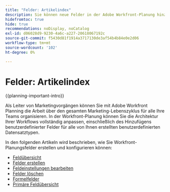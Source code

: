 ```yaml
---
title: "Felder: Artikelindex"
description: Sie können neue Felder in der Adobe Workfront-Planung hinzufügen, die den Lebenszyklus Ihres Unternehmens widerspiegeln. Felder sind Attribute von Datensatztypen.
hidefromtoc: true
hide: true
recommendations: noDisplay, noCatalog
exl-id: d06028d9-9230-4a6c-a227-20618067192c
source-git-commit: f5430d81f1914a3717130de3af54b4b84e0e2d06
workflow-type: tm+mt
source-wordcount: '102'
ht-degree: 0%

---
```


# Felder: Artikelindex

<!--
title: Fields: article index
description: You can add new fields in Adobe Workfront Planning that reflect your organization's lifecycle. Fields are attributes of record types. 
hidefromtoc: yes
author: Alina
feature: Work Management (***************WE NEED A NEW ONE HERE***********)
role: User, Admin
hide: yes
-->

<!--update the metadata with real information when making this available in TOC and in the left nav-->

{{planning-important-intro}}

Als Leiter von Marketingvorgängen können Sie mit Adobe Workfront Planning die Arbeit über den gesamten Marketing-Lebenszyklus für alle Ihre Teams organisieren. In der Workfront-Planung können Sie die Architektur Ihrer Workflows vollständig anpassen, einschließlich des Hinzufügens benutzerdefinierter Felder für alle von Ihnen erstellten benutzerdefinierten Datensatztypen.

In den folgenden Artikeln wird beschrieben, wie Sie Workfront-Planungsfelder erstellen und konfigurieren können:

* [Feldübersicht](/help/quicksilver/planning/fields/fields-overview.md)
* [Felder erstellen](/help/quicksilver/planning/fields/create-fields.md)
* [Feldeinstellungen bearbeiten](/help/quicksilver/planning/fields/edit-fields.md)
* [Felder löschen](/help/quicksilver/planning/fields/delete-fields.md)
* [Formelfelder](/help/quicksilver/planning/fields/formula-fields.md)
* [Primäre Feldübersicht](/help/quicksilver/planning/fields/primary-field-overview.md)
